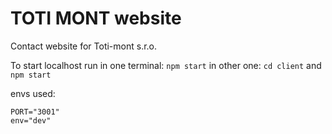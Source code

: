 # TOTI MONT website

Contact website for Toti-mont s.r.o.

To start localhost run in one terminal:
`npm start`
in other one:
`cd client` and `npm start`

envs used:

```
PORT="3001"
env="dev"
```
